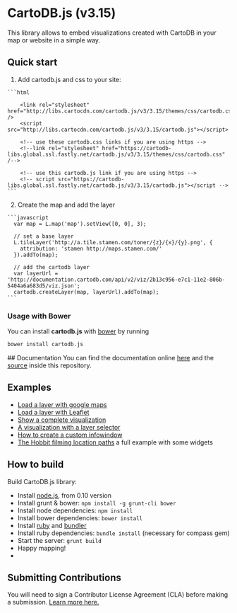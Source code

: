 CartoDB.js (v3.15)
===========

This library allows to embed visualizations created with CartoDB in your map or website in a simple way.


## Quick start

  1. Add cartodb.js and css to your site:

    ```html

        <link rel="stylesheet" href="http://libs.cartocdn.com/cartodb.js/v3/3.15/themes/css/cartodb.css" />
        <script src="http://libs.cartocdn.com/cartodb.js/v3/3.15/cartodb.js"></script>

        <!-- use these cartodb.css links if you are using https -->
        <!--link rel="stylesheet" href="https://cartodb-libs.global.ssl.fastly.net/cartodb.js/v3/3.15/themes/css/cartodb.css" /-->

        <!-- use this cartodb.js link if you are using https -->
        <!-- script src="https://cartodb-libs.global.ssl.fastly.net/cartodb.js/v3/3.15/cartodb.js"></script -->
    ```


  2. Create the map and add the layer

    ```javascript
      var map = L.map('map').setView([0, 0], 3);

      // set a base layer
      L.tileLayer('http://a.tile.stamen.com/toner/{z}/{x}/{y}.png', {
        attribution: 'stamen http://maps.stamen.com/'
      }).addTo(map);

      // add the cartodb layer
      var layerUrl = 'http://documentation.cartodb.com/api/v2/viz/2b13c956-e7c1-11e2-806b-5404a6a683d5/viz.json';
      cartodb.createLayer(map, layerUrl).addTo(map);
    ```

### Usage with Bower

You can install **cartodb.js** with [bower](http://bower.io/) by running

```sh
bower install cartodb.js
```


## Documentation
You can find the documentation online [here](http://docs.cartodb.com/cartodb-platform/cartodb-js.html) and the [source](https://github.com/CartoDB/cartodb.js/blob/develop/doc/API.md) inside this repository.

## Examples

 - [Load a layer with google maps](http://cartodb.github.com/cartodb.js/examples/gmaps_force_basemap.html)
 - [Load a layer with Leaflet](http://cartodb.github.com/cartodb.js/examples/leaflet.html)
 - [Show a complete visualization](http://cartodb.github.com/cartodb.js/examples/easy.html)
 - [A visualization with a layer selector](http://cartodb.github.com/cartodb.js/examples/layer_selector.html)
 - [How to create a custom infowindow](http://cartodb.github.com/cartodb.js/examples/custom_infowindow.html)
 - [The Hobbit filming location paths](http://cartodb.github.com/cartodb.js/examples/TheHobbitLocations/) a full example with some widgets


## How to build
Build CartoDB.js library:

  - Install [node.js](http://nodejs.org/download/), from 0.10 version
  - Install grunt & bower: `npm install -g grunt-cli bower`
  - Install node dependencies: `npm install`
  - Install bower dependencies: `bower install`
  - Install [ruby](https://www.ruby-lang.org/en/installation/) and [bundler](https://github.com/bundler/bundler)
  - Install ruby dependencies: `bundle install` (necessary for compass gem)
  - Start the server: `grunt build`
  - Happy mapping!
  - 
  
## Submitting Contributions

You will need to sign a Contributor License Agreement (CLA) before making a submission. [Learn more here.](https://cartodb.com/contributing)

